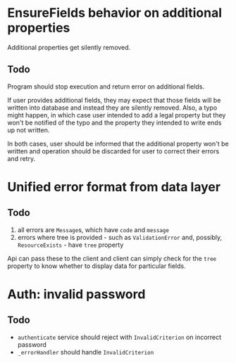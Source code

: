 # EnsureFields behavior on additional properties
Additional properties get silently removed.

## Todo
Program should stop execution and return error on additional fields.

If user provides additional fields, they may expect that those fields will be written into database and instead they are silently removed. Also, a typo might happen, in which case user intended to add a legal property but they won't be notified of the typo and the property they intended to write ends up not written.

In both cases, user should be informed that the additional property won't be written and operation should be discarded for user to correct their errors and retry.

# Unified error format from data layer
## Todo
1. all errors are `Message`s, which have `code` and `message`
2. errors where tree is provided - such as `ValidationError` and, possibly, `ResourceExists` - have `tree` property

Api can pass these to the client and client can simply check for the `tree` property to know whether to display data for particular fields.

# Auth: invalid password
## Todo
* `authenticate` service should reject with `InvalidCriterion` on incorrect password
* `_errorHandler` should handle `InvalidCriterion`